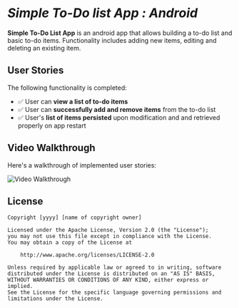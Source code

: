 # *Simple To-Do list App : Android*

**Simple To-Do List App** is an android app that allows building a to-do list and basic to-do items. Functionality includes adding new items, editing and deleting an existing item.

## User Stories

The following functionality is completed:

* ✅ User can **view a list of to-do items**
* ✅ User can **successfully add and remove items** from the to-do list
* ✅ User's **list of items persisted** upon modification and and retrieved properly on app restart

## Video Walkthrough

Here's a walkthrough of implemented user stories:

<img src='http://g.recordit.co/iKXs45grVR.gif' title='Video Walkthrough' width='' alt='Video Walkthrough' />


## License

    Copyright [yyyy] [name of copyright owner]

    Licensed under the Apache License, Version 2.0 (the "License");
    you may not use this file except in compliance with the License.
    You may obtain a copy of the License at

        http://www.apache.org/licenses/LICENSE-2.0

    Unless required by applicable law or agreed to in writing, software
    distributed under the License is distributed on an "AS IS" BASIS,
    WITHOUT WARRANTIES OR CONDITIONS OF ANY KIND, either express or implied.
    See the License for the specific language governing permissions and
    limitations under the License.
